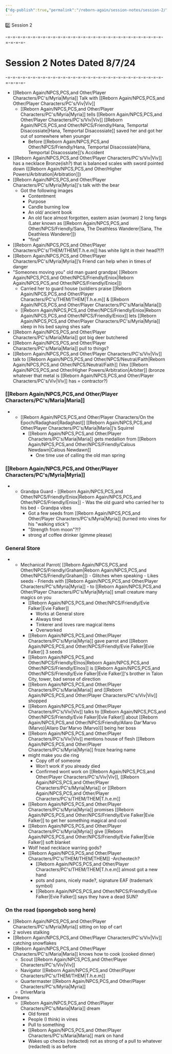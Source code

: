 ```yaml
---
{"dg-publish":true,"permalink":"/reborn-again/session-notes/session-2/"}
---
```


2️⃣ Session 2

-=-=-=-=-=-=-=-=-=-=-=-=-=-=-=-=-=-=-=-=-=-=-=-=-=-=-=-=-=-=-=-=-=-=-=-

# Session 2 Notes Dated 8/7/24

-=-=-=-=-=-=-=-=-=-=-=-=-=-=-=-=-=-=-=-=-=-=-=-=-=-=-=-=-=-=-=-=-=-=-=-

- [[Reborn Again/NPCS,PCS,and Other/Player Characters/PC's/Myria\|Myria]] Talk with [[Reborn Again/NPCS,PCS,and Other/Player Characters/PC's/Viv\|Viv]]
    - [[Reborn Again/NPCS,PCS,and Other/Player Characters/PC's/Myria\|Myria]] tells [[Reborn Again/NPCS,PCS,and Other/Player Characters/PC's/Viv\|Viv]] [[Reborn Again/NPCS,PCS,and Other/NPCS/Friendly/Hana, Temportal Disacossiate\|Hana, Temportal Disacossiate]] saved her and got her out of somewhere when younger
        - Before [[Reborn Again/NPCS,PCS,and Other/NPCS/Friendly/Hana, Temportal Disacossiate\|Hana, Temportal Disacossiate]]’s Accident
- [[Reborn Again/NPCS,PCS,and Other/Player Characters/PC's/Viv\|Viv]] has a necklace Bronze(ish?) that is balanced scales with sword pointed down ([[Reborn Again/NPCS,PCS,and Other/Higher Powers/Arbitration\|Arbitration]])
- [[Reborn Again/NPCS,PCS,and Other/Player Characters/PC's/Myria\|Myria]]'s talk with the bear
    - Got the following images
        - Contentment
        - Purpose
        - Candle burning low
        - An old/ ancient book
        - An old face almost forgotten, eastern asian (woman) 2 long fangs (Later known as [[Reborn Again/NPCS,PCS,and Other/NPCS/Friendly/Sana, The Deathless Wanderer\|Sana, The Deathless Wanderer]])
        - "find"
- [[Reborn Again/NPCS,PCS,and Other/Player Characters/PC's/THEM/THEM\|T.h.e.m]] has white light in their head?!?!
- [[Reborn Again/NPCS,PCS,and Other/Player Characters/PC's/Myria\|Myria]]’s Friend can help when in times of danger
- "Someones moving you" old man guard grandpa( [[Reborn Again/NPCS,PCS,and Other/NPCS/Friendly/Eniox\|Reborn Again/NPCS,PCS,and Other/NPCS/Friendly/Eniox]])
    - Carried her to guard house (soldiers praise [[Reborn Again/NPCS,PCS,and Other/Player Characters/PC's/THEM/THEM\|T.h.e.m]] & [[Reborn Again/NPCS,PCS,and Other/Player Characters/PC's/Maria\|Maria]])
    - [[Reborn Again/NPCS,PCS,and Other/NPCS/Friendly/Eniox\|Reborn Again/NPCS,PCS,and Other/NPCS/Friendly/Eniox]] lets [[Reborn Again/NPCS,PCS,and Other/Player Characters/PC's/Myria\|Myria]] sleep in his bed saying shes safe
- [[Reborn Again/NPCS,PCS,and Other/Player Characters/PC's/Maria\|Maria]] got big deer butchered
- [[Reborn Again/NPCS,PCS,and Other/Player Characters/PC's/Maria\|Maria]] pull to things?
- [[Reborn Again/NPCS,PCS,and Other/Player Characters/PC's/Viv\|Viv]] talk to [[Reborn Again/NPCS,PCS,and Other/NPCS/Neutral/Faith\|Reborn Again/NPCS,PCS,and Other/NPCS/Neutral/Faith]] (Vex [[Reborn Again/NPCS,PCS,and Other/Higher Powers/Arbitration\|Arbiter]] (bronze whatever that metal is [[Reborn Again/NPCS,PCS,and Other/Player Characters/PC's/Viv\|Viv]] has = contractor?)

### [[Reborn Again/NPCS,PCS,and Other/Player Characters/PC's/Maria\|Maria]]

- - [[Reborn Again/NPCS,PCS,and Other/Player Characters/On the Epoch/Radaghast\|Radaghast]] [[Reborn Again/NPCS,PCS,and Other/Player Characters/PC's/Maria\|Maria]]’s Squirrel
    - [[Reborn Again/NPCS,PCS,and Other/Player Characters/PC's/Maria\|Maria]] gets medallion from [[Reborn Again/NPCS,PCS,and Other/NPCS/Friendly/Calous Newdawn\|Calous Newdawn]]
        - One time use of calling the old man spring

### [[Reborn Again/NPCS,PCS,and Other/Player Characters/PC's/Myria\|Myria]]

- - Grandpa Guard - [[Reborn Again/NPCS,PCS,and Other/NPCS/Friendly/Eniox\|Reborn Again/NPCS,PCS,and Other/NPCS/Friendly/Eniox]]
        - Was the old guard who carried her to his bed
        - Grandpa vibes
    - Got a few seeds from [[Reborn Again/NPCS,PCS,and Other/Player Characters/PC's/Myria\|Myria]] (turned into vines for his "walking stick")
    - "Strength from moon"?!?
    - strong af coffee drinker (gimme please)

### General Store

- - Mechanical Parrot( [[Reborn Again/NPCS,PCS,and Other/NPCS/Friendly/Graham\|Reborn Again/NPCS,PCS,and Other/NPCS/Friendly/Graham]])
        - Glitches when speaking
        - Likes seeds
        - Friends with [[Reborn Again/NPCS,PCS,and Other/Player Characters/PC's/Myria\|Myria]]
        - to [[Reborn Again/NPCS,PCS,and Other/Player Characters/PC's/Myria\|Myria]] small creature many magics on you
    - [[Reborn Again/NPCS,PCS,and Other/NPCS/Friendly/Evie Falker\|Evie Falker]]
        - Works at General store
        - Always tired
        - Tinkerer and loves rare magical items
        - Overworked
    - [[Reborn Again/NPCS,PCS,and Other/Player Characters/PC's/Myria\|Myria]] gave parrot and [[Reborn Again/NPCS,PCS,and Other/NPCS/Friendly/Evie Falker\|Evie Falker]] 3 seeds
    - [[Reborn Again/NPCS,PCS,and Other/NPCS/Friendly/Elnos\|Reborn Again/NPCS,PCS,and Other/NPCS/Friendly/Elnos]] is [[Reborn Again/NPCS,PCS,and Other/NPCS/Friendly/Evie Falker\|Evie Falker]]'s brother in Talon City, tower, bad sense of direction
    - [[Reborn Again/NPCS,PCS,and Other/Player Characters/PC's/Maria\|Maria]] and [[Reborn Again/NPCS,PCS,and Other/Player Characters/PC's/Viv\|Viv]] shopped
    - [[Reborn Again/NPCS,PCS,and Other/Player Characters/PC's/Viv\|Viv]] talks to [[Reborn Again/NPCS,PCS,and Other/NPCS/Friendly/Evie Falker\|Evie Falker]] about [[Reborn Again/NPCS,PCS,and Other/NPCS/Friendly/Allaro Dar'Marvo (Marvo)\|Allaro Dar'Marvo (Marvo)]] being her boss
    - [[Reborn Again/NPCS,PCS,and Other/Player Characters/PC's/Viv\|Viv]] mentions house of flesh [[Reborn Again/NPCS,PCS,and Other/Player Characters/PC's/Myria\|Myria]] froze hearing name
    - might make you die ring
        - Copy off of someone
        - Won’t work if you already died
        - Confirmed wont work on [[Reborn Again/NPCS,PCS,and Other/Player Characters/PC's/Viv\|Viv]], [[Reborn Again/NPCS,PCS,and Other/Player Characters/PC's/Myria\|Myria]] or [[Reborn Again/NPCS,PCS,and Other/Player Characters/PC's/THEM/THEM\|T.h.e.m]]
    - [[Reborn Again/NPCS,PCS,and Other/Player Characters/PC's/Myria\|Myria]] promises [[Reborn Again/NPCS,PCS,and Other/NPCS/Friendly/Evie Falker\|Evie Falker]] to get her something magical and cool
    - [[Reborn Again/NPCS,PCS,and Other/Player Characters/PC's/Myria\|Myria]] give [[Reborn Again/NPCS,PCS,and Other/NPCS/Friendly/Evie Falker\|Evie Falker]] soft blanket
    - Wolf head necklace warring gods?
    - [[Reborn Again/NPCS,PCS,and Other/Player Characters/PC's/THEM/THEM\|THEM]] -Archeotech?
        - [[Reborn Again/NPCS,PCS,and Other/Player Characters/PC's/THEM/THEM\|T.h.e.m]] almost got a new hand
        - pots and pans, nicely made?, signature EAF (trademark symbol)
        - [[Reborn Again/NPCS,PCS,and Other/NPCS/Friendly/Evie Falker\|Evie Falker]] says they have a dead SUN?

### 

### On the road (spongebob song here)

- [[Reborn Again/NPCS,PCS,and Other/Player Characters/PC's/Myria\|Myria]] sitting on top of cart
- 2 wolves stalking
- [[Reborn Again/NPCS,PCS,and Other/Player Characters/PC's/Viv\|Viv]] catching snowflakes
- [[Reborn Again/NPCS,PCS,and Other/Player Characters/PC's/Maria\|Maria]] knows how to cook (cooked dinner)
    - Scout [[Reborn Again/NPCS,PCS,and Other/Player Characters/PC's/Viv\|Viv]]
    - Navigator [[Reborn Again/NPCS,PCS,and Other/Player Characters/PC's/THEM/THEM\|T.h.e.m]]
    - Quartermaster [[Reborn Again/NPCS,PCS,and Other/Player Characters/PC's/Myria\|Myria]]
    - DriverMaria
- Dreams
    - [[Reborn Again/NPCS,PCS,and Other/Player Characters/PC's/Maria\|Maria]] dream
        - Old forest
        - People (I think) in vines
        - Pull to something
        - [[Reborn Again/NPCS,PCS,and Other/Player Characters/PC's/Maria\|Maria]] mark on hand
        - Wakes up checks (redacted) not as strong of a pull to whatever (redacted) is as before